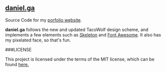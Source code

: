 [daniel.ga](https://daniel.ga)
---

Source Code for my [porfolio website](https://daniel.ga).

**daniel.ga** follows the new and updated TacoWolf design scheme, and implements a few elements such as [Skeleton](dhg/Skeleton) and [Font Awesome](FortAwesome/Font-Awesome). It also has my pixelated face, so that's fun. 

###LICENSE

This project is licensed under the terms of the MIT license, which can be found [here.](LICENSE.md)
